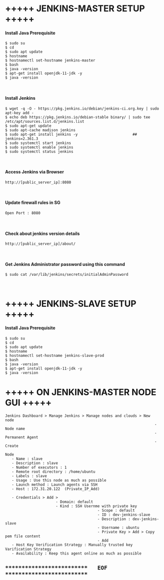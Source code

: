 # +++++ JENKINS-MASTER SETUP +++++

#### Install Java  Prerequisite
```
$ sudo su
$ cd
$ sudo apt update
$ hostname
$ hostnamectl set-hostname jenkins-master
$ bash
$ java -version
$ apt-get install openjdk-11-jdk -y
$ java -version
```

<br />


#### Install Jenkins
```
$ wget -q -O - https://pkg.jenkins.io/debian/jenkins-ci.org.key | sudo apt-key add -
$ echo deb https://pkg.jenkins.io/debian-stable binary/ | sudo tee /etc/apt/sources.list.d/jenkins.list
$ sudo apt-get update
$ sudo apt-cache madison jenkins
$ sudo apt-get install jenkins -y                         ## jenkins=2.361.3
$ sudo systemctl start jenkins
$ sudo systemctl enable jenkins
$ sudo systemctl status jenkins
```


<br />


#### Access Jenkins via Browser
```
http://[public_server_ip]:8080
```

<br />


#### Update firewall rules in SG
```
Open Port : 8080
```

<br />


#### Check about jenkins version details
```
http://[public_server_ip]/about/
```


<br />


#### Get Jenkins Administrator password using this command
```
$ sudo cat /var/lib/jenkins/secrets/initialAdminPassword
```

<br />


# +++++ JENKINS-SLAVE SETUP +++++

#### Install Java  Prerequisite
```
$ sudo su
$ cd
$ sudo apt update
$ hostname
$ hostnamectl set-hostname jenkins-slave-prod
$ bash
$ java -version
$ apt-get install openjdk-11-jdk -y
$ java -version
```


# +++++ ON JENKINS-MASTER NODE GUI +++++
```
Jenkins Dashboard > Manage Jenkins > Manage nodes and clouds > New node 
                                                                    - Node name
                                                                    - Permanent Agent 
                                                                    - Create
                                                                    
Node
   - Name : slave
   - Description : slave
   - Number of executors : 1
   - Remote root directory : /home/ubuntu
   - Labels : slave
   - Usage : Use this node as much as possible
   - Launch method : Launch agents via SSH
   - Host : 172.31.20.122  (Private_IP_Add)

   - Credentials > Add > 
                       - Domain: default
                       - Kind : SSH Usernme with private key
                                          - Scope : default
                                          - ID : dev-jenkins-slave
                                          - Description : dev-jenkins-slave
                                          - Username : ubuntu
                                          - Private Key > Add > Copy pem file content
                                          - Add                                          
   - Host Key Verification Strategy : Manually trusted key Varification Strategy
   - Availability : Keep this agent online as much as possible
```


## `*************************   EOF   *************************`
